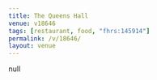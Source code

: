 ```yaml
---
title: The Queens Hall
venue: v18646
tags: [restaurant, food, "fhrs:145914"]
permalink: /v/18646/
layout: venue
---
```

null